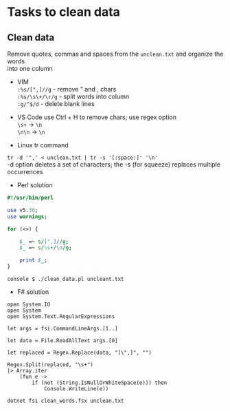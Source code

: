 # Tasks to clean data

## Clean data

Remove quotes, commas and spaces from the `unclean.txt` and organize the words  
into one column  
  
- VIM  
`:%s/[",]//g` - remove " and , chars  
`:%s/\s\+/\r/g` - split words into column  
`:g/^$/d` - delete blank lines   

- VS Code 
use Ctrl + H to remove chars; use regex option  
`\s+` -> `\n`  
`\n\n` -> `\n`  

- Linux tr command

`tr -d '",' < unclean.txt | tr -s '[:space:]' '\n'`  
-d option deletes a set of characters; the -s (for squeeze) replaces multiple occurrences    

- Perl solution 

```perl
#!/usr/bin/perl 

use v5.30;
use warnings;

for (<>) {

    $_ =~ s/[",]//g;
    $_ =~ s/\s+/\n/g;

    print $_;
}
```

```console $ ./clean_data.pl uncleant.txt```

- F# solution  

```F#
open System.IO
open System
open System.Text.RegularExpressions

let args = fsi.CommandLineArgs.[1..] 

let data = File.ReadAllText args.[0]

let replaced = Regex.Replace(data, "[\",]", "")

Regex.Split(replaced, "\s+")
|> Array.iter
    (fun e ->
        if (not (String.IsNullOrWhiteSpace(e))) then
            Console.WriteLine(e))
```

`dotnet fsi clean_words.fsx unclean.txt`
